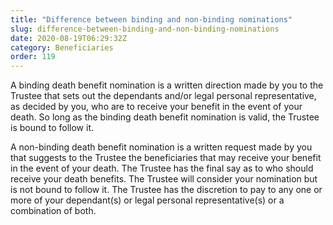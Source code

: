 ```yaml
---
title: "Difference between binding and non-binding nominations"
slug: difference-between-binding-and-non-binding-nominations
date: 2020-08-19T06:29:32Z
category: Beneficiaries 
order: 119
---
```


A binding death benefit nomination is a written direction made by you to the Trustee that sets out the dependants and/or legal personal representative, as decided by you, who are to receive your benefit in the event of your death. So long as the binding death benefit nomination is valid, the Trustee is bound to follow it.

A non-binding death benefit nomination is a written request made by you that suggests to the Trustee the beneficiaries that may receive your benefit in the event of your death. The Trustee has the final say as to who should receive your death benefits. The Trustee will consider your nomination but is not bound to follow it. The Trustee has the discretion to pay to any one or more of your dependant(s) or legal personal representative(s) or a combination of both.
